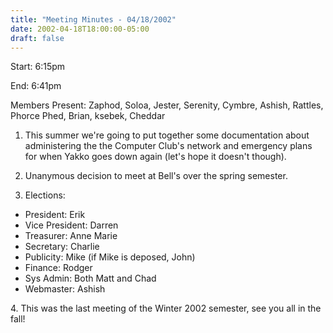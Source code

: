 ```yaml
---
title: "Meeting Minutes - 04/18/2002"
date: 2002-04-18T18:00:00-05:00
draft: false
---
```


Start: 6:15pm </p><p>
End: 6:41pm </p><p>
Members Present: Zaphod, Soloa, Jester, Serenity, Cymbre, Ashish, Rattles, Phorce Phed, Brian, ksebek, Cheddar </p><p>
1. This summer we're going to put together some documentation about administering the the Computer Club's network and emergency plans for when Yakko goes down again (let's hope it doesn't though). </p><p>
2. Unanymous decision to meet at Bell's over the spring semester. </p><p>
3. Elections: </p><p>
<ul> <li>President: Erik <li>Vice President: Darren <li>Treasurer: Anne Marie <li>Secretary: Charlie <li>Publicity: Mike (if Mike is deposed, John) <li>Finance: Rodger <li>Sys Admin: Both Matt and Chad <li>Webmaster: Ashish </ul> </p><p>
4. This was the last meeting of the Winter 2002 semester, see you all in the fall! </p>
